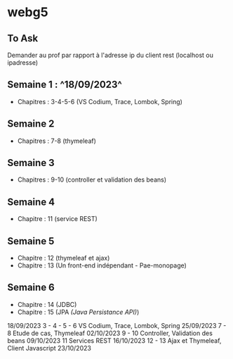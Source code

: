 # webg5

## To Ask
Demander au prof par rapport à l'adresse ip du client rest (localhost ou ipadresse)

## Semaine 1 : ^18/09/2023^
- Chapitres : 3-4-5-6 (VS Codium, Trace, Lombok, Spring)

## Semaine 2
- Chapitres : 7-8 (thymeleaf)

## Semaine 3
- Chapitres : 9-10 (controller et validation des beans)

## Semaine 4
- Chapitre : 11 (service REST)

## Semaine 5
- Chapitre : 12 (thymeleaf et ajax)
- Chapitre : 13 (Un front-end indépendant - Pae-monopage)

## Semaine 6
- Chapitre : 14 (JDBC)
- Chapitre : 15 (JPA _(Java Persistance API)_)

18/09/2023	3 - 4 - 5 - 6	VS Codium, Trace, Lombok, Spring
25/09/2023	7 - 8	Etude de cas, Thymeleaf
02/10/2023	9 - 10	Controller, Validation des beans
09/10/2023	11	Services REST
16/10/2023	12 - 13	Ajax et Thymeleaf, Client Javascript
23/10/2023
 
